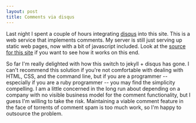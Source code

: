 ```yaml
---
layout: post
title: Comments via disqus
---
```

Last night I spent a couple of hours integrating [disqus](http://disqus.com) into this site. This is a web service that implements comments. My server is still just serving up static web pages, now with a bit of javascript included. Look at the [source for this site](http://github.com/alpinegizmo/alpinegizmo.com/tree/master) if you want to see how it works on this end.

So far I'm really delighted with how this switch to jekyll + disqus has gone. I can't recommend this solution if you're not comfortable with dealing with HTML, CSS, and the command line, but if you are a programmer -- especially if you are a ruby programmer -- you may find the simplicity compelling. I am a little concerned in the long run about depending on a company with no visible business model for the comment functionality, but I guess I'm willing to take the risk. Maintaining a viable comment feature in the face of torrents of comment spam is too much work, so I'm happy to outsource the problem.
